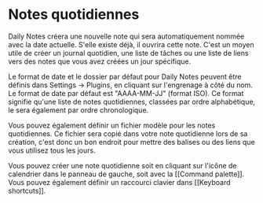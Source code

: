# Notes quotidiennes

Daily Notes créera une nouvelle note qui sera automatiquement nommée avec la date actuelle. S'elle existe déjà, il ouvrira cette note. C'est un moyen utile de créer un journal quotidien, une liste de tâches ou une liste de liens vers des notes que vous avez créées un jour spécifique.

Le format de date et le dossier par défaut pour Daily Notes peuvent être définis dans Settings → Plugins, en cliquant sur l'engrenage à côté du nom. Le format de date par défaut est "AAAA-MM-JJ" (format ISO). Ce format signifie qu'une liste de notes quotidiennes, classées par ordre alphabétique, le sera également par ordre chronologique.

Vous pouvez également définir un fichier modèle pour les notes quotidiennes. Ce fichier sera copié dans votre note quotidienne lors de sa création, c'est donc un bon endroit pour mettre des balises ou des liens que vous utilisez tous les jours.

Vous pouvez créer une note quotidienne soit en cliquant sur l'icône de calendrier dans le panneau de gauche, soit avec la [[Command palette]]. Vous pouvez également définir un raccourci clavier dans [[Keyboard shortcuts]].

